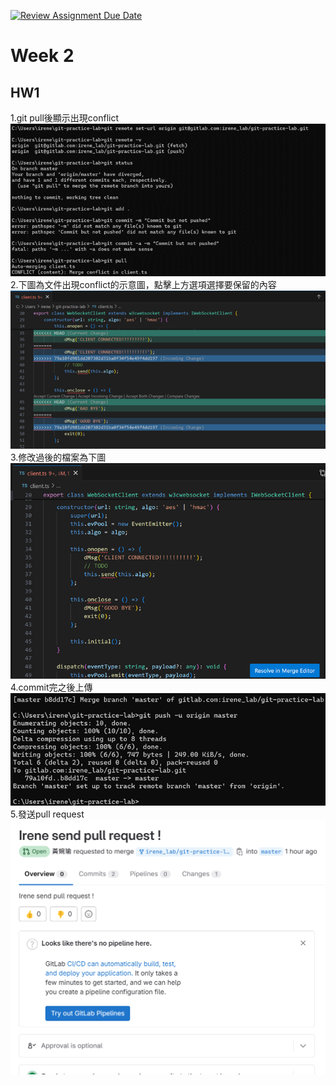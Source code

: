 [![Review Assignment Due Date](https://classroom.github.com/assets/deadline-readme-button-24ddc0f5d75046c5622901739e7c5dd533143b0c8e959d652212380cedb1ea36.svg)](https://classroom.github.com/a/qPD8ugtn)
# Week 2

## HW1

1.git pull後顯示出現conflict  
![image](https://github.com/mvclab-ntust-course/homework2-irene0613/blob/main/images/image1.png)  
2.下圖為文件出現conflict的示意圖，點擊上方選項選擇要保留的內容  
![image](https://github.com/mvclab-ntust-course/homework2-irene0613/blob/main/images/image2.png)  
3.修改過後的檔案為下圖  
![image](https://github.com/mvclab-ntust-course/homework2-irene0613/blob/main/images/image3.png)  
4.commit完之後上傳  
![image](https://github.com/mvclab-ntust-course/homework2-irene0613/blob/main/images/image4.png)  
5.發送pull request  
![image](https://github.com/mvclab-ntust-course/homework2-irene0613/blob/main/images/image5.png)  


